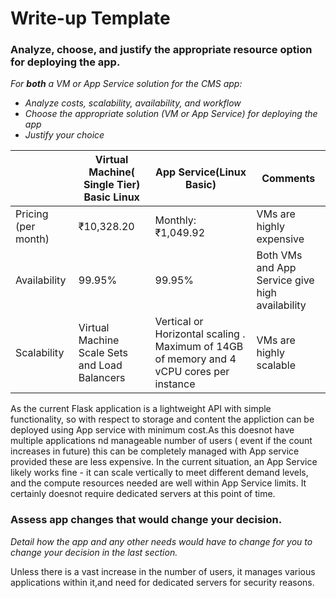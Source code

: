 # Write-up Template

### Analyze, choose, and justify the appropriate resource option for deploying the app.

*For **both** a VM or App Service solution for the CMS app:*
- *Analyze costs, scalability, availability, and workflow*
- *Choose the appropriate solution (VM or App Service) for deploying the app*
- *Justify your choice*


|                      | Virtual Machine( Single Tier) Basic Linux  | App Service(Linux Basic) | Comments
| -------------------- | ------------------------------------------ |------------------------- | -------------
| Pricing (per month)  | ₹10,328.20                                 | Monthly: ₹1,049.92       | VMs are highly expensive
| Availability         | 99.95%                                     | 99.95%                   | Both VMs and App Service give high availability 
|Scalability           | Virtual Machine Scale Sets and Load Balancers | Vertical or Horizontal scaling . Maximum of 14GB of memory and 4 vCPU cores per instance | VMs are highly scalable

As the current Flask application is a lightweight API with simple functionality, so with respect to storage and content the appliction can be deployed using App service with minimum cost.As this doesnot have multiple applications nd manageable number of users ( event if the count increases in future) this can be completely managed with App service provided these are less expensive.
In the current situation, an App Service likely works fine - it can scale vertically to meet different demand levels, and the compute resources needed are well within App Service limits. 
It certainly doesnot require dedicated servers at this point of time.

### Assess app changes that would change your decision.

*Detail how the app and any other needs would have to change for you to change your decision in the last section.* 

Unless there is a  vast increase in the number of users, it manages various applications within it,and need for dedicated servers for security reasons.
